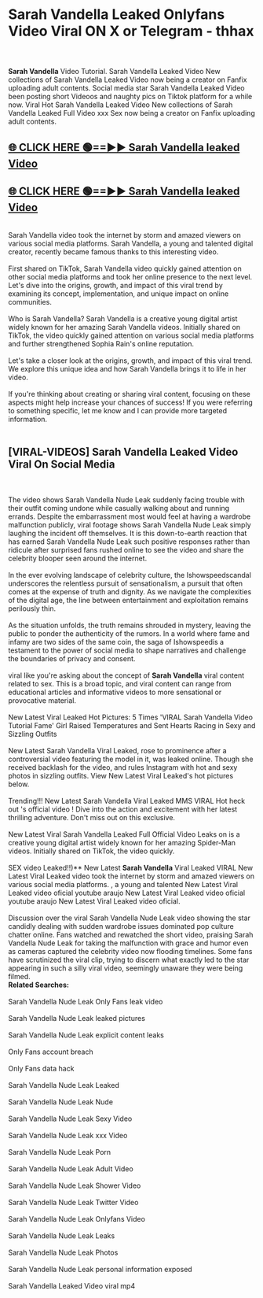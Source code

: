 <h1> Sarah Vandella Leaked Onlyfans Video Viral ON X or Telegram - thhax </h1>

# 
<br>
<strong>Sarah Vandella</strong> Video Tutorial. Sarah Vandella Leaked Video New collections of  Sarah Vandella Leaked Video now being a creator on Fanfix uploading adult contents. Social media star Sarah Vandella Leaked Video been posting short Videoos and naughty pics on Tiktok platform for a while now. Viral Hot Sarah Vandella Leaked Video New collections of Sarah Vandella Leaked Full Video xxx Sex now being a creator on Fanfix uploading adult contents.
<br>

## [🌐 CLICK HERE 🟢==►► Sarah Vandella leaked Video ](https://onlyclips.site?title=Sarah_Vandella&ref=git)


## [🌐 CLICK HERE 🟢==►► Sarah Vandella leaked Video ](https://onlyclips.site?title=Sarah_Vandella&ref=git)

<br>
Sarah Vandella video took the internet by storm and amazed viewers on various social media platforms. Sarah Vandella, a young and talented digital creator, recently became famous thanks to this interesting video.
<br><br>
First shared on TikTok, Sarah Vandella video quickly gained attention on other social media platforms and took her online presence to the next level. Let's dive into the origins, growth, and impact of this viral trend by examining its concept, implementation, and unique impact on online communities.
<br><br>
Who is Sarah Vandella? Sarah Vandella is a creative young digital artist widely known for her amazing Sarah Vandella videos. Initially shared on TikTok, the video quickly gained attention on various social media platforms and further strengthened Sophia Rain's online reputation.
<br><br>
Let's take a closer look at the origins, growth, and impact of this viral trend. We explore this unique idea and how Sarah Vandella brings it to life in her video.
<br><br>
If you're thinking about creating or sharing viral content, focusing on these aspects might help increase your chances of success! If you were referring to something specific, let me know and I can provide more targeted information.
<br><br>
<h2>[VIRAL-VIDEOS] Sarah Vandella Leaked Video Viral On Social Media</h2>
<br><br>
The video shows Sarah Vandella Nude Leak suddenly facing trouble with their outfit coming undone while casually walking about and running errands. Despite the embarrassment most would feel at having a wardrobe malfunction publicly, viral footage shows Sarah Vandella Nude Leak simply laughing the incident off themselves. It is this down-to-earth reaction that has earned Sarah Vandella Nude Leak such positive responses rather than ridicule after surprised fans rushed online to see the video and share the celebrity blooper seen around the internet.
<br><br>
In the ever evolving landscape of celebrity culture, the Ishowspeedscandal underscores the relentless pursuit of sensationalism, a pursuit that often comes at the expense of truth and dignity. As we navigate the complexities of the digital age, the line between entertainment and exploitation remains perilously thin.
<br><br>
As the situation unfolds, the truth remains shrouded in mystery, leaving the public to ponder the authenticity of the rumors. In a world where fame and infamy are two sides of the same coin, the saga of Ishowspeedis a testament to the power of social media to shape narratives and challenge the boundaries of privacy and consent.
<br><br>
viral like you're asking about the concept of <strong>Sarah Vandella</strong> viral content related to sex. This is a broad topic, and viral content can range from educational articles and informative videos to more sensational or provocative material.
<br><br>
New Latest Viral Leaked Hot Pictures: 5 Times 'VIRAL Sarah Vandella Video Tutorial Fame' Girl Raised Temperatures and Sent Hearts Racing in Sexy and Sizzling Outfits
<br><br>
New Latest Sarah Vandella Viral Leaked, rose to prominence after a controversial video featuring the model in it, was leaked online. Though she received backlash for the video, and rules Instagram with hot and sexy photos in sizzling outfits. View New Latest Viral Leaked's hot pictures below.
<br><br>
Trending!!! New Latest Sarah Vandella Viral Leaked MMS VIRAL Hot heck out 's official video ! Dive into the action and excitement with her latest thrilling adventure. Don't miss out on this exclusive.
<br><br>
New Latest Viral Sarah Vandella Leaked Full Official Video Leaks on  is a creative young digital artist widely known for her amazing Spider-Man videos. Initially shared on TikTok, the video quickly.
<br><br>
SEX video Leaked!!)** New Latest <strong>Sarah Vandella</strong> Viral Leaked VIRAL New Latest Viral Leaked video took the internet by storm and amazed viewers on various social media platforms. , a young and talented New Latest Viral Leaked video oficial youtube araujo New Latest Viral Leaked video oficial youtube araujo New Latest Viral Leaked video oficial.
<br><br>
Discussion over the viral Sarah Vandella Nude Leak video showing the star candidly dealing with sudden wardrobe issues dominated pop culture chatter online. Fans watched and rewatched the short video, praising Sarah Vandella Nude Leak for taking the malfunction with grace and humor even as cameras captured the celebrity video now flooding timelines. Some fans have scrutinized the viral clip, trying to discern what exactly led to the star appearing in such a silly viral video, seemingly unaware they were being filmed.
<br>
<strong>Related Searches:</strong>
<br><br>
Sarah Vandella Nude Leak Only Fans leak video
<br><br>
Sarah Vandella Nude Leak leaked pictures
<br><br>
Sarah Vandella Nude Leak explicit content leaks
<br><br>
Only Fans account breach
<br><br>
Only Fans data hack
<br><br>
Sarah Vandella Nude Leak Leaked
<br><br>
Sarah Vandella Nude Leak Nude
<br><br>
Sarah Vandella Nude Leak Sexy Video
<br><br>
Sarah Vandella Nude Leak xxx Video
<br><br>
Sarah Vandella Nude Leak Porn
<br><br>
Sarah Vandella Nude Leak Adult Video
<br><br>
Sarah Vandella Nude Leak Shower Video
<br><br>
Sarah Vandella Nude Leak Twitter Video
<br><br>
Sarah Vandella Nude Leak Onlyfans Video
<br><br>
Sarah Vandella Nude Leak Leaks
<br><br>
Sarah Vandella Nude Leak Photos
<br><br>
Sarah Vandella Nude Leak personal information exposed
<br><br>
Sarah Vandella Leaked Video viral mp4
